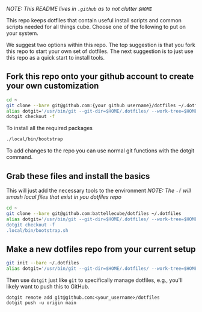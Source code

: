 _NOTE: This README lives in `.github` as to not clutter `$HOME`_

This repo keeps dotfiles that contain useful install scripts and common scripts needed for all things cube.
Choose one of the following to put on your system.

We suggest two options within this repo. The top suggestion is that you fork this repo to start your own set of dotfiles. The next suggestion is to just use this repo as a quick start to install tools.


## Fork this repo onto your github account to create your own customization

```sh
cd ~
git clone --bare git@github.com:{your github username}/dotfiles ~/.dotfiles
alias dotgit='/usr/bin/git --git-dir=$HOME/.dotfiles/ --work-tree=$HOME'
dotgit checkout -f
```
To install all the required packages
```sh
./local/bin/bootstrap
```
To add changes to the repo you can use normal git functions with the dotgit command.


## Grab these files and install the basics

This will just add the necessary tools to the environment
_NOTE: The `-f` will smash local files that exist in you dotfiles repo_

```sh
cd ~
git clone --bare git@github.com:battellecube/dotfiles ~/.dotfiles
alias dotgit='/usr/bin/git --git-dir=$HOME/.dotfiles/ --work-tree=$HOME
dotgit checkout -f
.local/bin/bootstrap.sh
```
## Make a new dotfiles repo from your current setup
```sh
git init --bare ~/.dotfiles
alias dotgit='/usr/bin/git --git-dir=$HOME/.dotfiles/ --work-tree=$HOME'
```

Then use `dotgit` just like `git` to specifically manage dotfiles, e.g., you'll
likely want to push this to GitHub.

```
dotgit remote add git@github.com:<your_username>/dotfiles
dotgit push -u origin main
```
